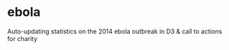 ebola
=====

Auto-updating statistics on the 2014 ebola outbreak in D3 &amp; call to actions for charity
